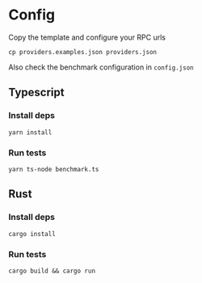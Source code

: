 # Config

Copy the template and configure your RPC urls
```shell
cp providers.examples.json providers.json
```

Also check the benchmark configuration in `config.json`

## Typescript

### Install deps
```
yarn install
```

### Run tests

```
yarn ts-node benchmark.ts
```

## Rust

### Install deps

```
cargo install
```

### Run tests

```
cargo build && cargo run
```

